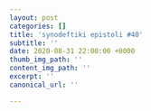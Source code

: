 ```yaml
---
layout: post
categories: []
title: 'synodeftiki epistoli #40'
subtitle: ''
date: 2020-08-31 22:00:00 +0000
thumb_img_path: ''
content_img_path: ''
excerpt: ''
canonical_url: ''

---
```

